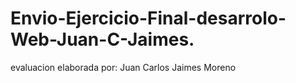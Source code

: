 # Envio-Ejercicio-Final-desarrolo-Web-Juan-C-Jaimes.
evaluacion elaborada por: Juan Carlos Jaimes Moreno
